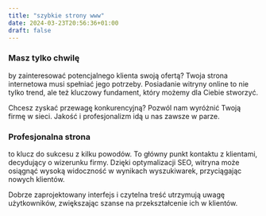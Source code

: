 ```yaml
---
title: "szybkie strony www"
date: 2024-03-23T20:56:36+01:00
draft: false
---
```

### Masz tylko chwilę
by zainteresować potencjalnego klienta swoją ofertą? Twoja strona internetowa musi spełniać jego potrzeby. Posiadanie witryny online to nie tylko trend, ale też kluczowy fundament, który możemy dla Ciebie stworzyć.

Chcesz zyskać przewagę konkurencyjną? Pozwól nam wyróżnić Twoją firmę w sieci. Jakość i profesjonalizm idą u nas zawsze w parze.

### Profesjonalna strona

to klucz do sukcesu z kilku powodów. To główny punkt kontaktu z klientami, decydujący o wizerunku firmy. Dzięki optymalizacji SEO, witryna może osiągnąć wysoką widoczność w wynikach wyszukiwarek, przyciągając nowych klientów.

Dobrze zaprojektowany interfejs i czytelna treść utrzymują uwagę użytkowników, zwiększając szanse na przekształcenie ich w klientów.